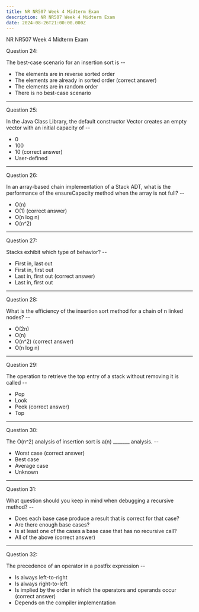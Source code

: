 ```yaml
---
title: NR NR507 Week 4 Midterm Exam
description: NR NR507 Week 4 Midterm Exam
date: 2024-08-26T21:00:00.000Z
---
```


NR NR507 Week 4 Midterm Exam

Question 24:

The best-case scenario for an insertion sort is --

* The elements are in reverse sorted order
* The elements are already in sorted order (correct answer)
* The elements are in random order
* There is no best-case scenario

***

Question 25:

In the Java Class Library, the default constructor Vector creates an empty vector with an initial capacity of --

* 0
* 100
* 10 (correct answer)
* User-defined

***

Question 26:

In an array-based chain implementation of a Stack ADT, what is the performance of the ensureCapacity method when the array is not full? --

* O(n)
* O(1) (correct answer)
* O(n log n)
* O(n^2)

***

Question 27:

Stacks exhibit which type of behavior? --

* First in, last out
* First in, first out
* Last in, first out (correct answer)
* Last in, first out

***

Question 28:

What is the efficiency of the insertion sort method for a chain of n linked nodes? --

* O(2n)
* O(n)
* O(n^2) (correct answer)
* O(n log n)

***

Question 29:

The operation to retrieve the top entry of a stack without removing it is called --

* Pop
* Look
* Peek (correct answer)
* Top

***

Question 30:

The O(n^2) analysis of insertion sort is a(n) \_\_\_\_\_\_\_ analysis. --

* Worst case (correct answer)
* Best case
* Average case
* Unknown

***

Question 31:

What question should you keep in mind when debugging a recursive method? --

* Does each base case produce a result that is correct for that case?
* Are there enough base cases?
* Is at least one of the cases a base case that has no recursive call?
* All of the above (correct answer)

***

Question 32:

The precedence of an operator in a postfix expression --

* Is always left-to-right
* Is always right-to-left
* Is implied by the order in which the operators and operands occur (correct answer)
* Depends on the compiler implementation
